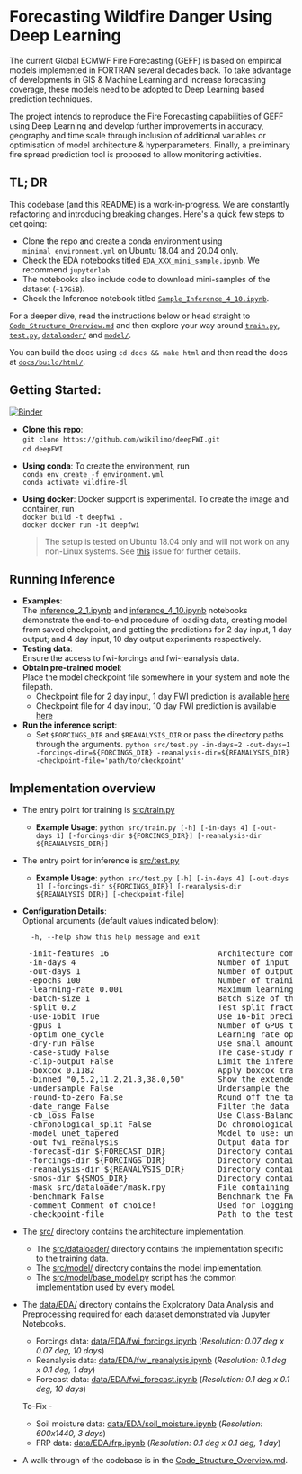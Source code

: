 # Forecasting Wildfire Danger Using Deep Learning

The current Global ECMWF Fire Forecasting (GEFF) is based on empirical models implemented in FORTRAN several decades back. To take advantage of developments in GIS & Machine Learning and increase forecasting coverage, these models need to be adopted to Deep Learning based prediction techniques. 

The project intends to reproduce the Fire Forecasting capabilities of GEFF using Deep Learning and develop further improvements in accuracy, geography and time scale through inclusion of additional variables or optimisation of model architecture & hyperparameters. Finally, a preliminary fire spread prediction tool is proposed to allow monitoring activities.

## TL; DR
This codebase (and this README) is a work-in-progress. We are constantly refactoring and introducing breaking changes. Here's a quick few steps to get going:

* Clone the repo and create a conda environment using `minimal_environment.yml` on Ubuntu 18.04 and 20.04 only.
* Check the EDA notebooks titled [`EDA_XXX_mini_sample.ipynb`](data/EDA). We recommend `jupyterlab`.
* The notebooks also include code to download mini-samples of the dataset (`~17GiB`).
* Check the Inference notebook titled [`Sample_Inference_4_10.ipynb`](examples/Sample_Inference_4_10.ipynb).

For a deeper dive, read the instructions below or head straight to [`Code_Structure_Overview.md`](Code_Structure_Overview.md) and then explore your way around [`train.py`](src/train.py), [`test.py`](src/test.py), [`dataloader/`](src/dataloader/) and [`model/`](src/model/).

You can build the docs using `cd docs && make html` and then read the docs at [`docs/build/html/`](docs/build/html/index.html).

## Getting Started:

[![Binder](https://mybinder.org/badge_logo.svg)](https://mybinder.org/v2/gh/esowc/wildfire-forecasting/master)

- **Clone this repo**:
<br> `git clone https://github.com/wikilimo/deepFWI.git`
<br> `cd deepFWI`

* **Using conda**: To create the environment, run
<br> `conda env create -f environment.yml`
<br> `conda activate wildfire-dl`

* **Using docker**: Docker support is experimental. To create the image and container, run
<br> `docker build -t deepfwi .`
<br> `docker docker run -it deepfwi`

    >The setup is tested on Ubuntu 18.04 only and will not work on any non-Linux systems. See [this](https://github.com/conda/conda/issues/7311) issue for further details.
## Running Inference
* **Examples**:<br>
  The [inference_2_1.ipynb](examples/inference_2_1.ipynb) and [inference_4_10.ipynb](examples/inference_4_10.ipynb) notebooks demonstrate the end-to-end procedure of loading data, creating model from saved checkpoint, and getting the predictions for 2 day input, 1 day output; and 4 day input, 10 day output experiments respectively.
* **Testing data**:<br>
  Ensure the access to fwi-forcings and fwi-reanalysis data.
* **Obtain pre-trained model**:<br>
  Place the model checkpoint file somewhere in your system and note the filepath.
  * Checkpoint file for 2 day input, 1 day FWI prediction is available [here](src/model/checkpoints/pre_trained/2_1/epoch_41_100.ckpt)
  * Checkpoint file for 4 day input, 10 day FWI prediction is available [here](src/model/checkpoints/pre_trained/4_10/epoch_99_100.ckpt)
* **Run the inference script**:<br>
  * Set `$FORCINGS_DIR` and `$REANALYSIS_DIR` or pass the directory paths through the arguments.
  `python src/test.py -in-days=2 -out-days=1 -forcings-dir=${FORCINGS_DIR} -reanalysis-dir=${REANALYSIS_DIR} -checkpoint-file='path/to/checkpoint'`

## Implementation overview
* The entry point for training is [src/train.py](src/train.py)
  * **Example Usage**: `python src/train.py [-h] [-in-days 4] [-out-days 1] [-forcings-dir ${FORCINGS_DIR}] [-reanalysis-dir ${REANALYSIS_DIR}]`

* The entry point for inference is [src/test.py](src/test.py)
  * **Example Usage**: `python src/test.py [-h] [-in-days 4] [-out-days 1] [-forcings-dir ${FORCINGS_DIR}] [-reanalysis-dir ${REANALYSIS_DIR}] [-checkpoint-file]`

* **Configuration Details**:
<br> Optional arguments (default values indicated below):

    `  -h, --help show this help message and exit`
<pre>    -init-features 16                       Architecture complexity [int]
    -in-days 4                              Number of input days [int]
    -out-days 1                             Number of output days [int]
    -epochs 100                             Number of training epochs [int]
    -learning-rate 0.001                    Maximum learning rate [float]
    -batch-size 1                           Batch size of the input [int]
    -split 0.2                              Test split fraction [float]
    -use-16bit True                         Use 16-bit precision for training (train only) [Bool]
    -gpus 1                                 Number of GPUs to use [int]
    -optim one_cycle                        Learning rate optimizer: one_cycle or cosine (train only) [str]
    -dry-run False                          Use small amount of data for sanity check [Bool]
    -case-study False                       The case-study region to use for inference: australia,california, portugal, siberia, chile, uk [Bool/str]
    -clip-output False                      Limit the inference to the output values within supplied range (e.g. 0.5,60) [Bool/list]
    -boxcox 0.1182                          Apply boxcox transformation with specified lambda while training and the inverse boxcox transformation during the inference. [Bool/float]
    -binned "0,5.2,11.2,21.3,38.0,50"       Show the extended metrics for supplied comma separated binned FWI value range [Bool/list]
    -undersample False                      Undersample the datapoints having smaller than specified FWI (e.g. -undersample=10) [Bool/float]
    -round-to-zero False                    Round off the target values below the specified threshold to zero [Bool/float]
    -date_range False                       Filter the data with specified date range. E.g. 2019-04-01,2019-05-01 [Bool/float]
    -cb_loss False                          Use Class-Balanced loss with the supplied beta parameter [Bool/float]
    -chronological_split False              Do chronological train-test split in the specified ratio [Bool/float]
    -model unet_tapered                     Model to use: unet, unet_downsampled, unet_snipped, unet_tapered, unet_interpolated [str]
    -out fwi_reanalysis                     Output data for training: fwi_forecast or fwi_reanalysis [str]
    -forecast-dir ${FORECAST_DIR}           Directory containing forecast data. Alternatively set $FORECAST_DIR [str]
    -forcings-dir ${FORCINGS_DIR}           Directory containing forcings data. Alternatively set $FORCINGS_DIR [str]
    -reanalysis-dir ${REANALYSIS_DIR}       Directory containing reanalysis data. Alternatively set $REANALYSIS_DIR [str]
    -smos-dir ${SMOS_DIR}                   Directory containing soil moisture data. Alternatively set $SMOS_DIR [str]
    -mask src/dataloader/mask.npy           File containing the mask stored as the numpy array [str]
    -benchmark False                        Benchmark the FWI-Forecast data against FWI-Reanalysis [Bool]
    -comment Comment of choice!             Used for logging [str]
    -checkpoint-file                        Path to the test model checkpoint [Bool/str]</pre>

* The [src/](src) directory contains the architecture implementation.
  * The [src/dataloader/](src/dataloader) directory contains the implementation specific to the training data.
  * The [src/model/](src/model) directory contains the model implementation.
  * The [src/model/base_model.py](src/model/base_model.py) script has the common implementation used by every model.

* The [data/EDA/](data/EDA/) directory contains the Exploratory Data Analysis and Preprocessing required for each dataset demonstrated via Jupyter Notebooks.
  * Forcings data: [data/EDA/fwi_forcings.ipynb](data/EDA/fwi_forcings.ipynb) (*Resolution: 0.07 deg x 0.07 deg, 10 days*)
  * Reanalysis data: [data/EDA/fwi_reanalysis.ipynb](data/EDA/fwi_reanalysis.ipynb) (*Resolution: 0.1 deg x 0.1 deg, 1 day*)
  * Forecast data: [data/EDA/fwi_forecast.ipynb](data/EDA/fwi_forecast.ipynb) (*Resolution: 0.1 deg x 0.1 deg, 10 days*)
  
  To-Fix - 
  * Soil moisture data: [data/EDA/soil_moisture.ipynb](data/EDA/soil_moisture.ipynb) (*Resolution: 600x1440, 3 days*)
  * FRP data: [data/EDA/frp.ipynb](data/EDA/frp.ipynb) (*Resolution: 0.1 deg x 0.1 deg, 1 day*)
  
* A walk-through of the codebase is in the [Code_Structure_Overview.md](Code_Structure_Overview.md).
